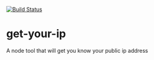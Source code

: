[![Build Status](https://travis-ci.org/vikramcse/get-your-ip.svg?branch=master)](https://travis-ci.org/vikramcse/get-your-ip)

# get-your-ip
A node tool that will get you know your public ip address
